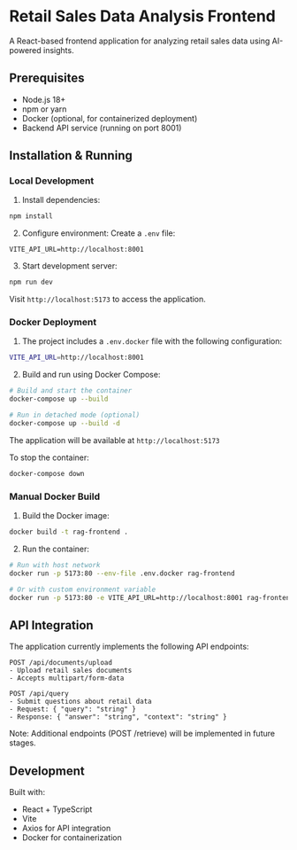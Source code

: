 # Retail Sales Data Analysis Frontend

A React-based frontend application for analyzing retail sales data using AI-powered insights.

## Prerequisites

- Node.js 18+
- npm or yarn
- Docker (optional, for containerized deployment)
- Backend API service (running on port 8001)

## Installation & Running

### Local Development

1. Install dependencies:
```bash
npm install
```

2. Configure environment:
Create a `.env` file:
```
VITE_API_URL=http://localhost:8001
```

3. Start development server:
```bash
npm run dev
```

Visit `http://localhost:5173` to access the application.

### Docker Deployment

1. The project includes a `.env.docker` file with the following configuration:
```bash
VITE_API_URL=http://localhost:8001
```

2. Build and run using Docker Compose:
```bash
# Build and start the container
docker-compose up --build

# Run in detached mode (optional)
docker-compose up --build -d
```

The application will be available at `http://localhost:5173`

To stop the container:
```bash
docker-compose down
```

### Manual Docker Build

1. Build the Docker image:
```bash
docker build -t rag-frontend .
```

2. Run the container:
```bash
# Run with host network
docker run -p 5173:80 --env-file .env.docker rag-frontend

# Or with custom environment variable
docker run -p 5173:80 -e VITE_API_URL=http://localhost:8001 rag-frontend
```

## API Integration

The application currently implements the following API endpoints:

```
POST /api/documents/upload
- Upload retail sales documents
- Accepts multipart/form-data

POST /api/query
- Submit questions about retail data
- Request: { "query": "string" }
- Response: { "answer": "string", "context": "string" }
```

Note: Additional endpoints (POST /retrieve) will be implemented in future stages.

## Development

Built with:
- React + TypeScript
- Vite
- Axios for API integration
- Docker for containerization
